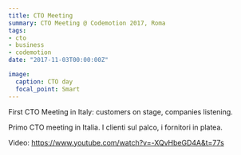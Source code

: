 ```yaml
---
title: CTO Meeting
summary: CTO Meeting @ Codemotion 2017, Roma
tags:
- cto
- business
- codemotion
date: "2017-11-03T00:00:00Z"

image:
  caption: CTO day
  focal_point: Smart
---
```


First CTO Meeting in Italy: customers on stage, companies listening.

Primo CTO meeting in Italia. I clienti sul palco, i fornitori in platea.

Video:
https://www.youtube.com/watch?v=-XQvHbeGD4A&t=77s
